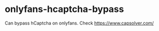 # onlyfans-hcaptcha-bypass
Can bypass hCaptcha on onlyfans. Check https://www.capsolver.com/ 












































                                                       